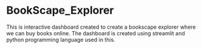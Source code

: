# BookScape_Explorer
This is interactive dashboard created to create a bookscape explorer where we can buy books online. The dashboard is created using streamlit and python programming language used in this. 
